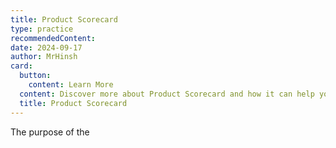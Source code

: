 ```yaml
---
title: Product Scorecard
type: practice
recommendedContent:
date: 2024-09-17
author: MrHinsh
card:
  button:
    content: Learn More
  content: Discover more about Product Scorecard and how it can help you in your Agile journey!
  title: Product Scorecard
---
```


The purpose of the
